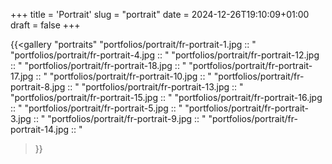+++
title = 'Portrait'
slug = "portrait"
date = 2024-12-26T19:10:09+01:00
draft = false
+++

{{<gallery "portraits"
"portfolios/portrait/fr-portrait-1.jpg :: "
"portfolios/portrait/fr-portrait-4.jpg :: "
"portfolios/portrait/fr-portrait-12.jpg :: "
"portfolios/portrait/fr-portrait-18.jpg :: "
"portfolios/portrait/fr-portrait-17.jpg :: "
"portfolios/portrait/fr-portrait-10.jpg :: "
"portfolios/portrait/fr-portrait-8.jpg :: "
"portfolios/portrait/fr-portrait-13.jpg :: "
"portfolios/portrait/fr-portrait-15.jpg :: "
"portfolios/portrait/fr-portrait-16.jpg :: "
"portfolios/portrait/fr-portrait-5.jpg :: "
"portfolios/portrait/fr-portrait-3.jpg :: "
"portfolios/portrait/fr-portrait-9.jpg :: "
"portfolios/portrait/fr-portrait-14.jpg :: "
>}}